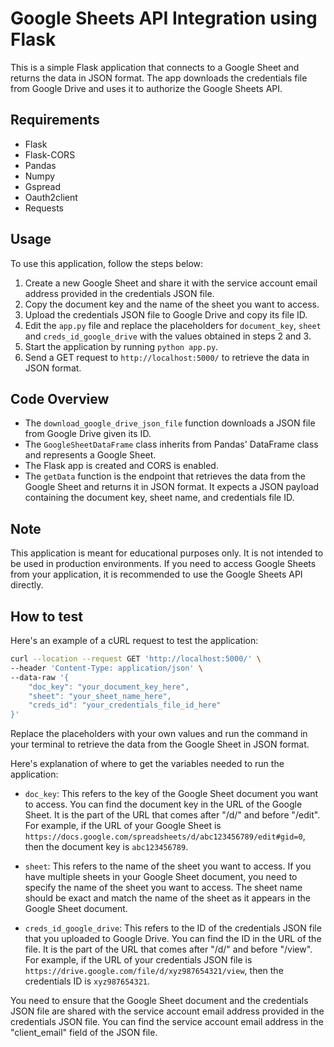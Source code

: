# Google Sheets API Integration using Flask

This is a simple Flask application that connects to a Google Sheet and returns the data in JSON format. The app downloads the credentials file from Google Drive and uses it to authorize the Google Sheets API.

## Requirements

- Flask
- Flask-CORS
- Pandas
- Numpy
- Gspread
- Oauth2client
- Requests

## Usage

To use this application, follow the steps below:

1. Create a new Google Sheet and share it with the service account email address provided in the credentials JSON file.
2. Copy the document key and the name of the sheet you want to access.
3. Upload the credentials JSON file to Google Drive and copy its file ID.
4. Edit the `app.py` file and replace the placeholders for `document_key`, `sheet` and `creds_id_google_drive` with the values obtained in steps 2 and 3.
5. Start the application by running `python app.py`.
6. Send a GET request to `http://localhost:5000/` to retrieve the data in JSON format.

## Code Overview

- The `download_google_drive_json_file` function downloads a JSON file from Google Drive given its ID.
- The `GoogleSheetDataFrame` class inherits from Pandas' DataFrame class and represents a Google Sheet.
- The Flask app is created and CORS is enabled.
- The `getData` function is the endpoint that retrieves the data from the Google Sheet and returns it in JSON format. It expects a JSON payload containing the document key, sheet name, and credentials file ID.

## Note

This application is meant for educational purposes only. It is not intended to be used in production environments. If you need to access Google Sheets from your application, it is recommended to use the Google Sheets API directly.

## How to test

Here's an example of a cURL request to test the application:

```bash
curl --location --request GET 'http://localhost:5000/' \
--header 'Content-Type: application/json' \
--data-raw '{
    "doc_key": "your_document_key_here",
    "sheet": "your_sheet_name_here",
    "creds_id": "your_credentials_file_id_here"
}'
```

Replace the placeholders with your own values and run the command in your terminal to retrieve the data from the Google Sheet in JSON format.

Here's explanation of where to get the variables needed to run the application:

- `doc_key`: This refers to the key of the Google Sheet document you want to access. You can find the document key in the URL of the Google Sheet. It is the part of the URL that comes after "/d/" and before "/edit". For example, if the URL of your Google Sheet is `https://docs.google.com/spreadsheets/d/abc123456789/edit#gid=0`, then the document key is `abc123456789`.

- `sheet`: This refers to the name of the sheet you want to access. If you have multiple sheets in your Google Sheet document, you need to specify the name of the sheet you want to access. The sheet name should be exact and match the name of the sheet as it appears in the Google Sheet document.

- `creds_id_google_drive`: This refers to the ID of the credentials JSON file that you uploaded to Google Drive. You can find the ID in the URL of the file. It is the part of the URL that comes after "/d/" and before "/view". For example, if the URL of your credentials JSON file is `https://drive.google.com/file/d/xyz987654321/view`, then the credentials ID is `xyz987654321`.

You need to ensure that the Google Sheet document and the credentials JSON file are shared with the service account email address provided in the credentials JSON file. You can find the service account email address in the "client_email" field of the JSON file.